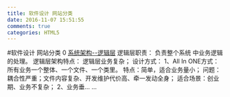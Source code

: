 ```yaml
---
title: 软件设计 网站分类
date: 2016-11-07 15:51:55
comments: true
categories: HTML5
---
```


#软件设计 网站分类
       0     [系统架构--逻辑层](http://www.cnblogs.com/xiwang6428/archive/2016/11/03/6027319.html)
                         逻辑层职责： 负责整个系统 中业务逻辑的处理。 逻辑层架构特点： 逻辑层业务复杂； 设计方式： 1、All In ONE方式：所有业务一个整体、一个文件、一个类里。 特点：简单，适合业务量小； 问题：耦合性严重；文件内容复杂、开发维护代价高、牵一发动全身； 适合场景：创业期、业务不复杂； 2、业务垂... ...     
                    